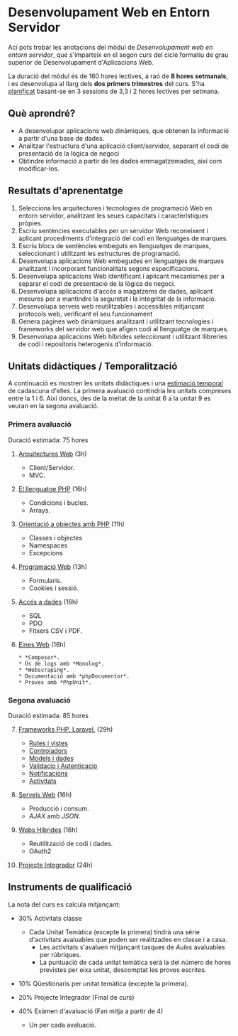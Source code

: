 # Desenvolupament Web en Entorn Servidor

Ací pots trobar les anotacions del mòdul de *Desenvolupament web en entorn servidor*, que s'imparteix en el segon curs del cicle formatiu de grau superior de Desenvolupament d'Aplicacions Web.

La duració del mòdul és de 160 hores lectives, a raó de **8 hores setmanals**, i es desenvolupa al llarg dels **dos primers trimestres** del curs. S'ha [planificat](planning.md) basant-se en 3 sessions de 3,3 i 2 hores lectives per setmana.

## Què aprendré?

* A desenvolupar aplicacions web dinàmiques, que obtenen la informació a partir d'una base de dades.
* Analitzar l'estructura d'una aplicació client/servidor, separant el codi de presentació de la lògica de negoci
* Obtindre informació a partir de les dades emmagatzemades, així com modificar-los.

## Resultats d'aprenentatge

1. Selecciona les arquitectures i tecnologies de programació Web en entorn servidor, analitzant les seues capacitats i característiques pròpies.
2. Escriu sentències executables per un servidor Web reconeixent i aplicant procediments d'integració del codi en llenguatges de marques.
3. Escriu blocs de sentències embeguts en llenguatges de marques, seleccionant i utilitzant les estructures de programació.
4. Desenvolupa aplicacions Web embegudes en llenguatges de marques analitzant i incorporant funcionalitats segons especificacions.
5. Desenvolupa aplicacions Web identificant i aplicant mecanismes per a separar el codi de presentació de la lògica de negoci.
6. Desenvolupa aplicacions d'accés a magatzems de dades, aplicant mesures per a mantindre la seguretat i la integritat de la informació.
7. Desenvolupa serveis web reutilitzables i accessibles mitjançant protocols web, verificant el seu funcionament
8. Genera pàgines web dinàmiques analitzant i utilitzant tecnologies i frameworks del servidor web que afigen codi al llenguatge de marques.
9. Desenvolupa aplicacions Web híbrides seleccionant i utilitzant llibreries de codi i repositoris heterogenis d'informació.

## Unitats didàctiques / Temporalització

A continuació es mostren les unitats didàctiques i una [estimació temporal](planning.md) de cadascuna d'elles.
La primera avaluació contindria les unitats compreses entre la 1 i 6. Així doncs, des de la meitat de la unitat 6 a la unitat 9 es veuran en la segona avaluació.


### Primera avaluació

Duració estimada: 75 hores

1. [Arquitectures Web](01arquitecturas.md) (3h)

     * Client/Servidor. 
     * MVC.

2. [El llenguatge PHP](02php.md) (16h)
   
     * Condicions i bucles.
     * Arrays.

3. [Orientació a objectes amb PHP](03phpoo.md) (11h)

     * Classes i objectes 
     * Namespaces
     * Excepcions
   
4. [Programació Web](04web.md) (13h)

     * Formularis.
     * Cookies i sessió.

5. [Accés a dades](05accesoDatos.md) (16h)

     * SQL
     * PDO
     * Fitxers CSV i PDF.

6. [Eines Web](06herramientas.md) (16h)

       * *Composer*.
       * Ús de logs amb *Monolog*.
       * *Webscraping*.
       * Documentació amb *phpDocumentor*.
       * Proves amb *PhpUnit*.

### Segona avaluació

Duració estimada: 85 hores


   
7. [Frameworks PHP. Laravel.](07frameworks.md) (29h)
   
     * [Rutes i vistes](07laravelRutesVistes.md)
     * [Controladors](07laravelControladors.md)
     * [Models i dades](07laravelModelsDades.md)
     * [Validacio i Autenticacio](07laravelValidacioAutenticacio.md)
     * [Notificacions](07laravelNotificacions.md)
     * [Activitats](07laravelBatoiBook.md)
     

8. [Serveis Web](08laravelRestFull.md) (16h)

    * Producció i consum.
    * *AJAX* amb *JSON*.
   
9. [Webs Híbrides](09mashup.md) (16h)

    * Reutilització de codi i dades.
    * OAuth2
   
10. [Projecte Integrador](09mailLaravel.md) (24h)



## Instruments de qualificació

La nota del curs es calcula mitjançant:

  * 30% Activitats classe
    * Cada Unitat Temàtica (excepte la primera) tindrà una sèrie d'activitats avaluables que poden ser realitzades en classe i a casa. 
      * Les activitats s'avaluen mitjançant tasques de *Aules* avaluables per rúbriques.
      * La puntuació de cada unitat temàtica serà la del número de hores previstes per eixa unitat, descomptat les proves escrites.
  * 10% Qüestionaris per unitat temàtica (excepte la primera).
  * 20% Projecte Integrador (Final de curs)

  * 40% Exàmen d'avaluació (Fan mitja a partir de 4)
     * Un per cada avaluació.

